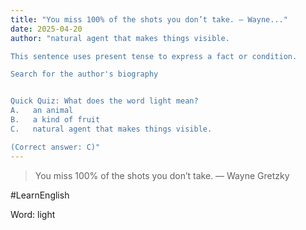 ```yaml
---
title: "You miss 100% of the shots you don’t take. — Wayne..."
date: 2025-04-20
author: "natural agent that makes things visible.

This sentence uses present tense to express a fact or condition.

Search for the author's biography


Quick Quiz: What does the word light mean?
A.   an animal
B.   a kind of fruit
C.   natural agent that makes things visible.

(Correct answer: C)"
---
```


> You miss 100% of the shots you don’t take. — Wayne Gretzky

#LearnEnglish

Word: light
